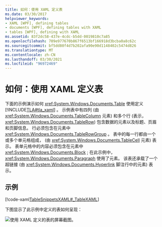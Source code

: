 ```yaml
---
title: 如何：使用 XAML 定义表
ms.date: 03/30/2017
helpviewer_keywords:
- XAML [WPF], defining tables
- documents [WPF], defining tables with XAML
- tables [WPF], defining with XAML
ms.assetid: 83f2dc58-437e-4cdc-b5dd-0019810c7a85
ms.openlocfilehash: 709e977670b867f6513bf166918d3bcba0a8c62c
ms.sourcegitcommit: bf5dd80f4d7b202afa90e90d1148402c5474d826
ms.translationtype: MT
ms.contentlocale: zh-CN
ms.lasthandoff: 03/30/2021
ms.locfileid: "96972469"
---
```

# <a name="how-to-define-a-table-with-xaml"></a>如何：使用 XAML 定义表
下面的示例演示如何 <xref:System.Windows.Documents.Table> 使用定义 [!INCLUDE[TLA#tla_xaml](../../../includes/tlasharptla-xaml-md.md)] 。  示例表中有四列 (由 <xref:System.Windows.Documents.TableColumn> 元素) 和多个行 (表示， <xref:System.Windows.Documents.TableRow>) 包含数据的元素以及标题、页眉和页脚信息。  行必须包含在元素中 <xref:System.Windows.Documents.TableRowGroup> 。  表中的每一行都由一个或多个单元格组成， (由 <xref:System.Windows.Documents.TableCell> 元素) 表示。  表单元格中的内容必须包含在元素中 <xref:System.Windows.Documents.Block> ; 在此示例中， <xref:System.Windows.Documents.Paragraph> 使用了元素。  该表还承载了一个超链接 (由 <xref:System.Windows.Documents.Hyperlink> 脚注行中的元素) 表示。  
  
## <a name="example"></a>示例  
 [!code-xaml[TableSnippetsXAML#_TableXAML](~/samples/snippets/csharp/VS_Snippets_Wpf/TableSnippetsXAML/CS/Window1.xaml#_tablexaml)]  
  
 下图显示了此示例中定义的表如何呈现：  
  
 ![使用 XAML 定义的表的屏幕截图。](./media/how-to-define-a-table-with-xaml/planetary-information-xaml-table.png)
